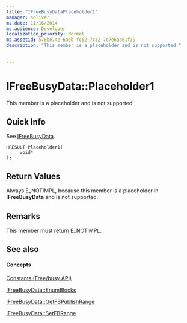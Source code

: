```yaml
---
title: "IFreeBusyDataPlaceholder1"
manager: soliver
ms.date: 11/16/2014
ms.audience: Developer
localization_priority: Normal
ms.assetid: 578be74e-6aeb-fc62-7c32-7e7e6aa61f39
description: "This member is a placeholder and is not supported."
 
 
---
```


# IFreeBusyData::Placeholder1

This member is a placeholder and is not supported.
  
## Quick Info

See [IFreeBusyData](ifreebusydata.md).
  
```
HRESULT Placeholder1( 
     void* 
);

```

## Return Values

Always E_NOTIMPL, because this member is a placeholder in **IFreeBusyData** and is not supported. 
  
## Remarks

This member must return E_NOTIMPL.
  
## See also

#### Concepts

[Constants (Free/busy API)](constants-free-busy-api.md)
  
[IFreeBusyData::EnumBlocks](ifreebusydata-enumblocks.md)
  
[IFreeBusyData::GetFBPublishRange](ifreebusydata-getfbpublishrange.md)
  
[IFreeBusyData::SetFBRange](ifreebusydata-setfbrange.md)

